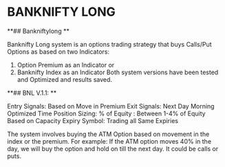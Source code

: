 # BANKNIFTY LONG

**## Bankniftylong **

Banknifty Long system is an options trading strategy that buys Calls/Put Options as based on two Indicators:
1.	Option Premium as an Indicator or
2.	Banknifty Index as an Indicator
Both system versions have been tested and Optimized and results saved.

**## BNL V.1.1: **

Entry Signals: Based on Move in Premium
Exit Signals: Next Day Morning Optimized Time
Position Sizing: % of Equity : Between 1-4% of Equity Based on Capacity
Expiry Symbol: Trading all Same Expiries

The system involves buying the ATM Option based on movement in the index or the premium. For example: If the ATM option moves 40% in the day, we will buy the option and hold on till the next day. It could be calls or puts.

